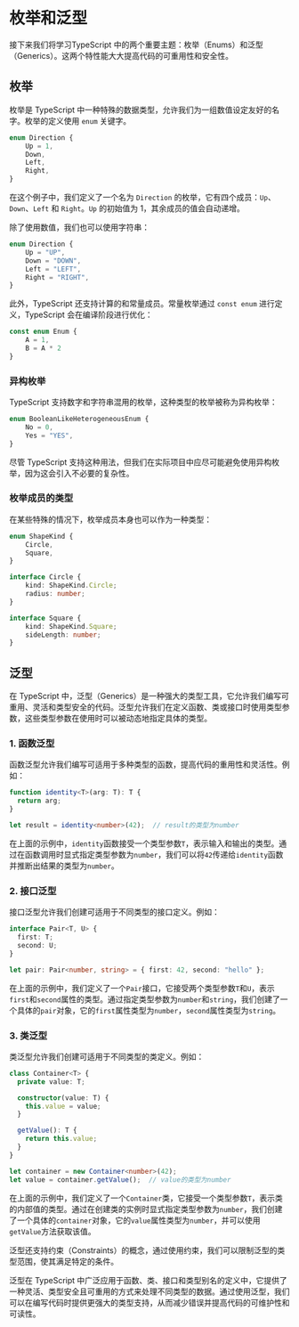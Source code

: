 # 枚举和泛型

接下来我们将学习TypeScript 中的两个重要主题：枚举（Enums）和泛型（Generics）。这两个特性能大大提高代码的可重用性和安全性。

## 枚举

枚举是 TypeScript 中一种特殊的数据类型，允许我们为一组数值设定友好的名字。枚举的定义使用 `enum` 关键字。

```typescript
enum Direction {
    Up = 1,
    Down,
    Left,
    Right,
}
```

在这个例子中，我们定义了一个名为 `Direction` 的枚举，它有四个成员：`Up`、`Down`、`Left` 和 `Right`。`Up` 的初始值为 1，其余成员的值会自动递增。

除了使用数值，我们也可以使用字符串：

```typescript
enum Direction {
    Up = "UP",
    Down = "DOWN",
    Left = "LEFT",
    Right = "RIGHT",
}
```

此外，TypeScript 还支持计算的和常量成员。常量枚举通过 `const enum` 进行定义，TypeScript 会在编译阶段进行优化：

```typescript
const enum Enum {
    A = 1,
    B = A * 2
}
```


###  **异构枚举**

TypeScript 支持数字和字符串混用的枚举，这种类型的枚举被称为异构枚举：

```typescript
enum BooleanLikeHeterogeneousEnum {
    No = 0,
    Yes = "YES",
}
```

尽管 TypeScript 支持这种用法，但我们在实际项目中应尽可能避免使用异构枚举，因为这会引入不必要的复杂性。

###  **枚举成员的类型**

在某些特殊的情况下，枚举成员本身也可以作为一种类型：

```typescript
enum ShapeKind {
    Circle,
    Square,
}

interface Circle {
    kind: ShapeKind.Circle;
    radius: number;
}

interface Square {
    kind: ShapeKind.Square;
    sideLength: number;
}
```


## 泛型

在 TypeScript 中，泛型（Generics）是一种强大的类型工具，它允许我们编写可重用、灵活和类型安全的代码。泛型允许我们在定义函数、类或接口时使用类型参数，这些类型参数在使用时可以被动态地指定具体的类型。


### 1. **函数泛型**

函数泛型允许我们编写可适用于多种类型的函数，提高代码的重用性和灵活性。例如：

```typescript
function identity<T>(arg: T): T {
  return arg;
}

let result = identity<number>(42);  // result的类型为number
```

在上面的示例中，`identity`函数接受一个类型参数`T`，表示输入和输出的类型。通过在函数调用时显式指定类型参数为`number`，我们可以将`42`传递给`identity`函数并推断出结果的类型为`number`。

### 2. **接口泛型**

接口泛型允许我们创建可适用于不同类型的接口定义。例如：

```typescript
interface Pair<T, U> {
  first: T;
  second: U;
}

let pair: Pair<number, string> = { first: 42, second: "hello" };
```

在上面的示例中，我们定义了一个`Pair`接口，它接受两个类型参数`T`和`U`，表示`first`和`second`属性的类型。通过指定类型参数为`number`和`string`，我们创建了一个具体的`pair`对象，它的`first`属性类型为`number`，`second`属性类型为`string`。

### 3. **类泛型**

类泛型允许我们创建可适用于不同类型的类定义。例如：

```typescript
class Container<T> {
  private value: T;

  constructor(value: T) {
    this.value = value;
  }

  getValue(): T {
    return this.value;
  }
}

let container = new Container<number>(42);
let value = container.getValue();  // value的类型为number
```

在上面的示例中，我们定义了一个`Container`类，它接受一个类型参数`T`，表示类的内部值的类型。通过在创建类的实例时显式指定类型参数为`number`，我们创建了一个具体的`container`对象，它的`value`属性类型为`number`，并可以使用`getValue`方法获取该值。

泛型还支持约束（Constraints）的概念，通过使用约束，我们可以限制泛型的类型范围，使其满足特定的条件。

泛型在 TypeScript 中广泛应用于函数、类、接口和类型别名的定义中，它提供了一种灵活、类型安全且可重用的方式来处理不同类型的数据。通过使用泛型，我们可以在编写代码时提供更强大的类型支持，从而减少错误并提高代码的可维护性和可读性。